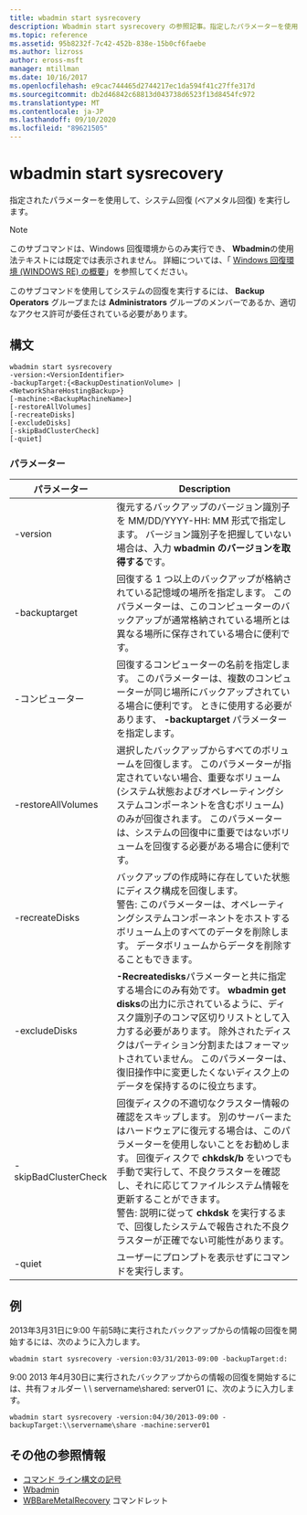 ```yaml
---
title: wbadmin start sysrecovery
description: Wbadmin start sysrecovery の参照記事。指定したパラメーターを使用してシステム回復 (ベアメタル回復) を実行します。
ms.topic: reference
ms.assetid: 95b8232f-7c42-452b-838e-15b0cf6faebe
ms.author: lizross
author: eross-msft
manager: mtillman
ms.date: 10/16/2017
ms.openlocfilehash: e9cac744465d2744217ec1da594f41c27ffe317d
ms.sourcegitcommit: db2d46842c68813d043738d6523f13d8454fc972
ms.translationtype: MT
ms.contentlocale: ja-JP
ms.lasthandoff: 09/10/2020
ms.locfileid: "89621505"
---
```

# <a name="wbadmin-start-sysrecovery"></a>wbadmin start sysrecovery



指定されたパラメーターを使用して、システム回復 (ベアメタル回復) を実行します。

> [!NOTE]
> このサブコマンドは、Windows 回復環境からのみ実行でき、 **Wbadmin**の使用法テキストには既定では表示されません。 詳細については、「 [Windows 回復環境 (WINDOWS RE) の概要](/previous-versions/windows/it-pro/windows-8.1-and-8/hh825173(v=win.10))」を参照してください。

このサブコマンドを使用してシステムの回復を実行するには、 **Backup Operators** グループまたは **Administrators** グループのメンバーであるか、適切なアクセス許可が委任されている必要があります。

## <a name="syntax"></a>構文

```
wbadmin start sysrecovery
-version:<VersionIdentifier>
-backupTarget:{<BackupDestinationVolume> | <NetworkShareHostingBackup>}
[-machine:<BackupMachineName>]
[-restoreAllVolumes]
[-recreateDisks]
[-excludeDisks]
[-skipBadClusterCheck]
[-quiet]
```

### <a name="parameters"></a>パラメーター

|パラメーター|Description|
|---------|-----------|
|-version|復元するバックアップのバージョン識別子を MM/DD/YYYY-HH: MM 形式で指定します。 バージョン識別子を把握していない場合は、入力 **wbadmin のバージョンを取得する**です。|
|-backuptarget|回復する 1 つ以上のバックアップが格納されている記憶域の場所を指定します。 このパラメーターは、このコンピューターのバックアップが通常格納されている場所とは異なる場所に保存されている場合に便利です。|
|-コンピューター|回復するコンピューターの名前を指定します。 このパラメーターは、複数のコンピューターが同じ場所にバックアップされている場合に便利です。 ときに使用する必要があります、 **-backuptarget** パラメーターを指定します。|
|-restoreAllVolumes|選択したバックアップからすべてのボリュームを回復します。 このパラメーターが指定されていない場合、重要なボリューム (システム状態およびオペレーティングシステムコンポーネントを含むボリューム) のみが回復されます。 このパラメーターは、システムの回復中に重要ではないボリュームを回復する必要がある場合に便利です。|
|-recreateDisks|バックアップの作成時に存在していた状態にディスク構成を回復します。</br>警告: このパラメーターは、オペレーティングシステムコンポーネントをホストするボリューム上のすべてのデータを削除します。 データボリュームからデータを削除することもできます。|
|-excludeDisks|**-Recreatedisks**パラメーターと共に指定する場合にのみ有効です。 **wbadmin get disks**の出力に示されているように、ディスク識別子のコンマ区切りリストとして入力する必要があります。 除外されたディスクはパーティション分割またはフォーマットされていません。 このパラメーターは、復旧操作中に変更したくないディスク上のデータを保持するのに役立ちます。|
|-skipBadClusterCheck|回復ディスクの不適切なクラスター情報の確認をスキップします。 別のサーバーまたはハードウェアに復元する場合は、このパラメーターを使用しないことをお勧めします。 回復ディスクで **chkdsk/b** をいつでも手動で実行して、不良クラスターを確認し、それに応じてファイルシステム情報を更新することができます。</br>警告: 説明に従って **chkdsk** を実行するまで、回復したシステムで報告された不良クラスターが正確でない可能性があります。|
|-quiet|ユーザーにプロンプトを表示せずにコマンドを実行します。|

## <a name="examples"></a>例

2013年3月31日に9:00 午前5時に実行されたバックアップからの情報の回復を開始するには、次のように入力します。
```
wbadmin start sysrecovery -version:03/31/2013-09:00 -backupTarget:d:
```
9:00 2013 年4月30日に実行されたバックアップからの情報の回復を開始するには、共有フォルダー \\ \\ servername\shared: server01 に、次のように入力します。
```
wbadmin start sysrecovery -version:04/30/2013-09:00 -backupTarget:\\servername\share -machine:server01
```

## <a name="additional-references"></a>その他の参照情報

- [コマンド ライン構文の記号](command-line-syntax-key.md)
-   [Wbadmin](wbadmin.md)
-   [WBBareMetalRecovery](/previous-versions/windows/it-pro/windows-8.1-and-8/hh825173(v=win.10)) コマンドレット
